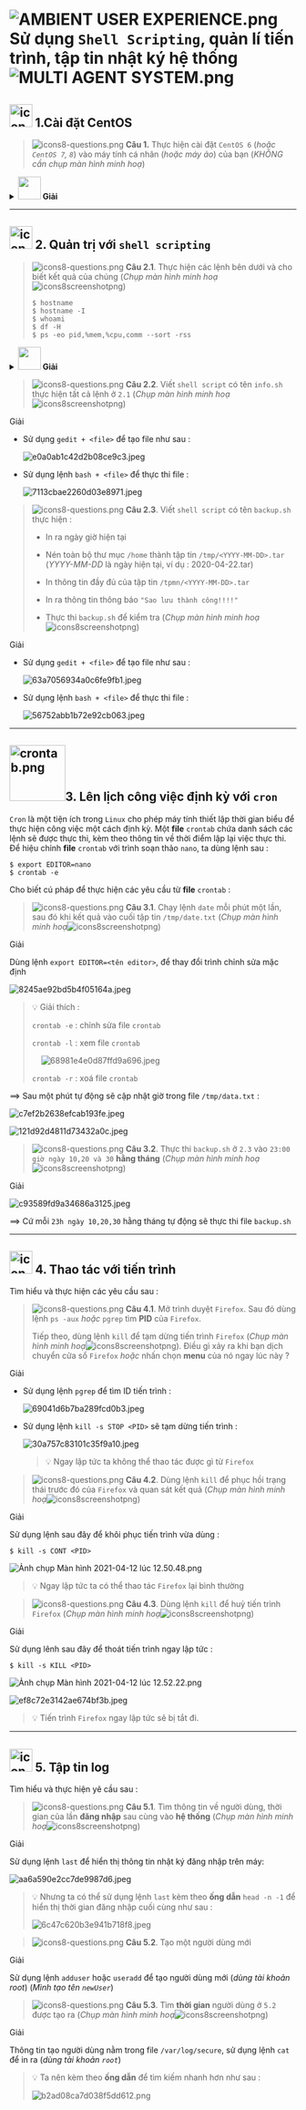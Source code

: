 # ![AMBIENT USER EXPERIENCE.png](https://raw.githubusercontent.com/Zenfection/Image/master/2021/04/11-13-29-20-AMBIENT%20USER%20EXPERIENCE.png) Sử dụng `Shell Scripting`, quản lí tiến trình, tập tin nhật ký hệ thống ![MULTI AGENT SYSTEM.png](https://raw.githubusercontent.com/Zenfection/Image/master/2021/04/11-13-28-49-MULTI%20AGENT%20SYSTEM.png)

## <img title="" src="https://raw.githubusercontent.com/Zenfection/Image/master/2021/04/11-13-29-34-icons8-centos.png" alt="icons8-centos.png" width="40"> 1.Cài đặt CentOS

> ![icons8-questions.png](https://raw.githubusercontent.com/Zenfection/Image/master/2021/04/08-22-03-47-icons8-questions.png) **Câu 1.** Thực hiện cài đặt `CentOS 6` (*hoặc `CentOS 7`, `8`*) vào máy tính cá nhân (*hoặc máy ảo*) của bạn (*KHÔNG cần chụp màn hình minh hoạ*)

<details>
<summary><b><img src="https://raw.githubusercontent.com/Zenfection/Image/master/2021/03/08-16-44-05-icons8-consultation.png" width ="40"> Giải</b></summary>

<br>

Link file ISO [CentOS 8](https://www.centos.org/download/)

</details>

---

## <img src="https://raw.githubusercontent.com/Zenfection/Image/master/2021/04/11-13-32-09-icons8-source_code.png" title="" alt="icons8-source_code.png" width="40"> 2. Quản trị với `shell scripting`

> ![icons8-questions.png](https://raw.githubusercontent.com/Zenfection/Image/master/2021/04/08-22-03-47-icons8-questions.png) **Câu 2.1**. Thực hiện các lệnh bên dưới và cho biết kết quả của chúng (*Chụp màn hình minh hoạ*![icons8screenshotpng](https://raw.githubusercontent.com/Zenfection/Image/master/2021/03/17-20-16-22-icons8-screenshot.png))
> 
> ```shell
> $ hostname
> $ hostname -I
> $ whoami
> $ df -H
> $ ps -eo pid,%mem,%cpu,comm --sort -rss
> ```

<details>
<summary><b><img src="https://raw.githubusercontent.com/Zenfection/Image/master/2021/03/08-16-44-05-icons8-consultation.png" width ="40"> Giải</b></summary>

<br>

- `hostname` : Kiểm tra host hiện tại
  
  ![db0997500f9efdc0a48f.jpeg](https://raw.githubusercontent.com/Zenfection/Image/master/2021/04/11-19-51-06-db0997500f9efdc0a48f.jpeg)

- `hostname -I` : Hiển thị tất cả địa chỉ `IPv4` mạng của host ()
  
  ![91cff89660589206cb49.jpeg](https://raw.githubusercontent.com/Zenfection/Image/master/2021/04/11-19-51-01-91cff89660589206cb49.jpeg)

- `whoami` (*Who Am I*): hiển thị ra người dùng đang thao tác 
  
  ![c9aa14fc8c327e6c2723.jpeg](https://raw.githubusercontent.com/Zenfection/Image/master/2021/04/11-19-51-04-c9aa14fc8c327e6c2723.jpeg)

- `df -H` : Kiểm tra thông tin tất cả ổ cứng 
  
  ![57c59f93075df503ac4c.jpeg](https://raw.githubusercontent.com/Zenfection/Image/master/2021/04/11-19-50-56-57c59f93075df503ac4c.jpeg)

- `ps -eo pid,%mem,%cpu,comm --sort -rss | head -n 3` : *Giải thích bên dưới*
  
  ![36faeaac7262803cd973.jpeg](https://raw.githubusercontent.com/Zenfection/Image/master/2021/04/11-19-50-50-36faeaac7262803cd973.jpeg)
  
  > 💡 Giải thích chi tiết : 
  > 
  > - `ps` (*Process Status*) : công cụ quản lí tiến trình
  > 
  > - `-eo` : Hiển thị tất cả tiến trình có chọn lọc 
  > 
  > - `pid` (*Process ID*) : Mã tiến trình
  > 
  > - `%mem,%cpu` : Sử dụng bộ nhớ và vi xử lý tiến trình (*`%`*) 
  > 
  > - `comm` : đường dẫn của tiến trình 
  > 
  > - `--sort` : sắp xếp tiến trình 
  > 
  > - `-rss` (*resident set size*) : đi chung với `vsz`, hiển thị **dung lượng bộ nhớ** được **phân bổ** cho tiến trình trong `RAM`
  > 
  > - `| head -n 3` : sử dụng **ống dẫn** (`pipe`) để hiển thị 3 dòng đầu tiên  

</details>

> ![icons8-questions.png](https://raw.githubusercontent.com/Zenfection/Image/master/2021/04/08-22-03-47-icons8-questions.png) **Câu 2.2**. Viết `shell script` có tên `info.sh` thực hiện tất cả lệnh ở `2.1` (*Chụp màn hình minh hoạ*![icons8screenshotpng](https://raw.githubusercontent.com/Zenfection/Image/master/2021/03/17-20-16-22-icons8-screenshot.png))

Giải

- Sử dụng `gedit + <file>` để tạo file như sau : 
  
  ![e0a0ab1c42d2b08ce9c3.jpeg](https://raw.githubusercontent.com/Zenfection/Image/master/2021/04/11-21-00-51-e0a0ab1c42d2b08ce9c3.jpeg)

- Sử dụng lệnh `bash + <file>` để thực thi file :  

  ![7113cbae2260d03e8971.jpeg](https://raw.githubusercontent.com/Zenfection/Image/master/2021/04/11-21-00-56-7113cbae2260d03e8971.jpeg)

> ![icons8-questions.png](https://raw.githubusercontent.com/Zenfection/Image/master/2021/04/08-22-03-47-icons8-questions.png) **Câu 2.3**. Viết `shell script` có tên `backup.sh` thực hiện :
> 
> - In ra ngày giờ hiện tại
> 
> - Nén toàn bộ thư mục `/home` thành tập tin `/tmp/<YYYY-MM-DD>.tar` (*YYYY-MM-DD* là ngày hiện tại, ví dụ : 2020-04-22.tar)
> 
> - In thông tin đầy đủ của tập tin `/tpmn/<YYYY-MM-DD>.tar`
> 
> - In ra thông tin thông báo `"Sao lưu thành công!!!!"`
> 
> - Thực thi `backup.sh` để kiểm tra (*Chụp màn hình minh hoạ*![icons8screenshotpng](https://raw.githubusercontent.com/Zenfection/Image/master/2021/03/17-20-16-22-icons8-screenshot.png))

Giải

- Sử dụng `gedit + <file>` để tạo file như sau :
  
  ![63a7056934a0c6fe9fb1.jpeg](https://raw.githubusercontent.com/Zenfection/Image/master/2021/04/12-12-01-15-63a7056934a0c6fe9fb1.jpeg)

- Sử dụng lệnh `bash + <file>` để thực thi file :
  
  ![56752abb1b72e92cb063.jpeg](https://raw.githubusercontent.com/Zenfection/Image/master/2021/04/12-12-01-08-56752abb1b72e92cb063.jpeg)

---

## <img src="https://raw.githubusercontent.com/Zenfection/Image/master/2021/04/11-13-33-09-crontab.png" title="" alt="crontab.png" width="98">3. Lên lịch công việc định kỳ với `cron`

`Cron` là một tiện ích trong `Linux` cho phép máy tính thiết lập thời gian biểu để thực hiện công việc một cách định kỳ. Một **file**  `crontab` chứa danh sách các lệnh sẽ được thực thi, kèm theo thông tin về thời điểm lặp lại việc thực thi. Để hiệu chỉnh **file** `crontab` với trình soạn thảo `nano`, ta dùng lệnh sau : 

```shell
$ export EDITOR=nano
$ crontab -e
```

 Cho biết cú pháp để thực hiện các yêu cầu từ **file** `crontab` : 

> ![icons8-questions.png](https://raw.githubusercontent.com/Zenfection/Image/master/2021/04/08-22-03-47-icons8-questions.png) **Câu 3.1**. Chạy lệnh `date` mỗi phút một lần, sau đó khi kết quả vào cuối tập tin `/tmp/date.txt` (*Chụp màn hình minh hoạ*![icons8screenshotpng](https://raw.githubusercontent.com/Zenfection/Image/master/2021/03/17-20-16-22-icons8-screenshot.png))

Giải

Dùng lệnh `export EDITOR=<tên editor>`, để thay đổi trình chỉnh sửa mặc định 

![8245ae92bd5b4f05164a.jpeg](https://raw.githubusercontent.com/Zenfection/Image/master/2021/04/12-12-24-20-8245ae92bd5b4f05164a.jpeg)

> 💡 Giải thích : 
> 
> `crontab -e` : chỉnh sửa file `crontab` 
> 
> `crontab -l` : xem file `crontab` 
> 
>     ![68981e4e0d87ffd9a696.jpeg](https://raw.githubusercontent.com/Zenfection/Image/master/2021/04/12-12-15-23-68981e4e0d87ffd9a696.jpeg)
> 
> `crontab -r` : xoá file `crontab`

==> Sau một phút tự động sẽ cập nhật giờ trong file `/tmp/data.txt` : 

![c7ef2b2638efcab193fe.jpeg](https://raw.githubusercontent.com/Zenfection/Image/master/2021/04/12-12-15-25-c7ef2b2638efcab193fe.jpeg)

![121d92d4811d73432a0c.jpeg](https://raw.githubusercontent.com/Zenfection/Image/master/2021/04/12-12-15-16-121d92d4811d73432a0c.jpeg)

> ![icons8-questions.png](https://raw.githubusercontent.com/Zenfection/Image/master/2021/04/08-22-03-47-icons8-questions.png) **Câu 3.2**. Thực thi `backup.sh` ở `2.3` vào `23:00 giờ ngày 10,20 và 30` **hằng tháng** (*Chụp màn hình minh hoạ*![icons8screenshotpng](https://raw.githubusercontent.com/Zenfection/Image/master/2021/03/17-20-16-22-icons8-screenshot.png))

Giải

![c93589fd9a34686a3125.jpeg](https://raw.githubusercontent.com/Zenfection/Image/master/2021/04/12-12-15-26-c93589fd9a34686a3125.jpeg)

==> Cứ mỗi `23h ngày 10,20,30` hằng tháng tự động sẽ thực thi file `backup.sh`

---

## <img src="https://raw.githubusercontent.com/Zenfection/Image/master/2021/04/11-13-34-27-icons8-processor.png" title="" alt="icons8-processor.png" width="40"> 4. Thao tác với tiến trình

Tìm hiểu và thực hiện các yêu cầu sau : 

> ![icons8-questions.png](https://raw.githubusercontent.com/Zenfection/Image/master/2021/04/08-22-03-47-icons8-questions.png) **Câu 4.1**. Mở trình duyệt `Firefox`. Sau đó dùng lệnh `ps -aux` *hoặc* `pgrep` tìm **PID** của `Firefox`. 
> 
> Tiếp theo, dùng lệnh `kill` để tạm dừng tiến trình `Firefox` (*Chụp màn hình minh hoạ*![icons8screenshotpng](https://raw.githubusercontent.com/Zenfection/Image/master/2021/03/17-20-16-22-icons8-screenshot.png)). Điều gì xảy ra khi bạn dịch chuyển cửa sổ `Firefox` *hoặc* nhấn chọn **menu** của nó ngay lúc này ?

Giải

- Sử dụng lệnh `pgrep` để tìm ID tiến trình : 
  
  ![69041d6b7ba289fcd0b3.jpeg](https://raw.githubusercontent.com/Zenfection/Image/master/2021/04/12-12-47-43-69041d6b7ba289fcd0b3.jpeg)

- Sử dụng lệnh `kill -s STOP <PID>` sẽ tạm dừng tiến trình : 
  
  ![30a757c83101c35f9a10.jpeg](https://raw.githubusercontent.com/Zenfection/Image/master/2021/04/12-12-47-40-30a757c83101c35f9a10.jpeg)
  
  > 💡 Ngay lập tức ta không thể thao tác được gì từ `Firefox`

> ![icons8-questions.png](https://raw.githubusercontent.com/Zenfection/Image/master/2021/04/08-22-03-47-icons8-questions.png) **Câu 4.2**. Dùng lệnh `kill` để phục hồi trạng thái trước đó của `Firefox` và quan sát kết quả (*Chụp màn hình minh hoạ*![icons8screenshotpng](https://raw.githubusercontent.com/Zenfection/Image/master/2021/03/17-20-16-22-icons8-screenshot.png))

Giải

Sử dụng lệnh sau đây để khôi phục tiến trình vừa dùng : 

```shell
$ kill -s CONT <PID>
```

![Ảnh chụp Màn hình 2021-04-12 lúc 12.50.48.png](https://raw.githubusercontent.com/Zenfection/Image/master/2021/04/12-12-50-54-A%CC%89nh%20chu%CC%A3p%20Ma%CC%80n%20hi%CC%80nh%202021-04-12%20lu%CC%81c%2012.50.48.png) 

> 💡 Ngay lập tức ta có thể thao tác `Firefox` lại bình thường 

> ![icons8-questions.png](https://raw.githubusercontent.com/Zenfection/Image/master/2021/04/08-22-03-47-icons8-questions.png) **Câu 4.3**. Dùng lệnh `kill` để huỷ tiến trình `Firefox` (*Chụp màn hình minh hoạ*![icons8screenshotpng](https://raw.githubusercontent.com/Zenfection/Image/master/2021/03/17-20-16-22-icons8-screenshot.png))

Giải

Sử dụng lênh sau đây để thoát tiến trình ngay lập tức : 

```shell
$ kill -s KILL <PID>
```

![Ảnh chụp Màn hình 2021-04-12 lúc 12.52.22.png](https://raw.githubusercontent.com/Zenfection/Image/master/2021/04/12-12-52-30-A%CC%89nh%20chu%CC%A3p%20Ma%CC%80n%20hi%CC%80nh%202021-04-12%20lu%CC%81c%2012.52.22.png)

![ef8c72e3142ae674bf3b.jpeg](https://raw.githubusercontent.com/Zenfection/Image/master/2021/04/12-12-51-38-ef8c72e3142ae674bf3b.jpeg)

> 💡 Tiến trình `Firefox` ngay lập tức sẽ bị tắt đi.

---

## <img title="" src="https://raw.githubusercontent.com/Zenfection/Image/master/2021/04/11-13-35-02-icons8-file.png" alt="icons8-file.png" width="40"> 5. Tập tin log

Tìm hiểu và thực hiện yê cầu sau : 

> ![icons8-questions.png](https://raw.githubusercontent.com/Zenfection/Image/master/2021/04/08-22-03-47-icons8-questions.png) **Câu 5.1**. Tìm thông tin về người dùng, thời gian của lần **đăng nhập** sau cùng vào **hệ thống** (*Chụp màn hình minh hoạ*![icons8screenshotpng](https://raw.githubusercontent.com/Zenfection/Image/master/2021/03/17-20-16-22-icons8-screenshot.png))

Giải

Sử dụng lệnh `last` để hiển thị thông tin nhật ký đăng nhập trên máy:

![aa6a590e2cc7de9987d6.jpeg](https://raw.githubusercontent.com/Zenfection/Image/master/2021/04/12-12-59-26-aa6a590e2cc7de9987d6.jpeg)

> 💡 Nhưng ta có thể sử dụng lệnh `last` kèm theo **ống dẫn** `head -n -1` để hiển thị thời gian đăng nhập cuối cùng như sau : 
> 
> ![6c47c620b3e941b718f8.jpeg](https://raw.githubusercontent.com/Zenfection/Image/master/2021/04/12-12-53-40-6c47c620b3e941b718f8.jpeg)

> ![icons8-questions.png](https://raw.githubusercontent.com/Zenfection/Image/master/2021/04/08-22-03-47-icons8-questions.png) **Câu 5.2**. Tạo một người dùng mới

Giải

Sử dụng lệnh `adduser` hoặc `useradd` để tạo người dùng mới (*dùng tài khoản root*) (*Mình tạo tên `newUser`*) 

> ![icons8-questions.png](https://raw.githubusercontent.com/Zenfection/Image/master/2021/04/08-22-03-47-icons8-questions.png) **Câu 5.3**. Tìm **thời gian** người dùng ở `5.2` được tạo ra (*Chụp màn hình minh hoạ*![icons8screenshotpng](https://raw.githubusercontent.com/Zenfection/Image/master/2021/03/17-20-16-22-icons8-screenshot.png))

Giải

Thông tin tạo người dùng nằm trong file `/var/log/secure`, sử dụng lệnh `cat` để in ra (*dùng tài khoản `root`*)

> 💡 Ta nên kèm theo **ống dẫn** để tìm kiếm nhanh hơn như sau : 
> 
> ![b2ad08ca7d038f5dd612.png](https://raw.githubusercontent.com/Zenfection/Image/master/2021/04/12-13-00-09-b2ad08ca7d038f5dd612.png)

